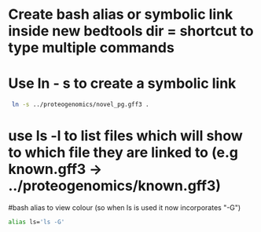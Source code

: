 
# Create bash alias or symbolic link inside new bedtools dir = shortcut to type multiple commands

# Use ln - s to create a symbolic link

```bash
 ln -s ../proteogenomics/novel_pg.gff3 .
```

# use ls -l to list files which will show to which file they are linked to (e.g known.gff3 -> ../proteogenomics/known.gff3)

#bash alias to view colour (so when ls is used it now incorporates "-G")

```bash
alias ls='ls -G'
```
